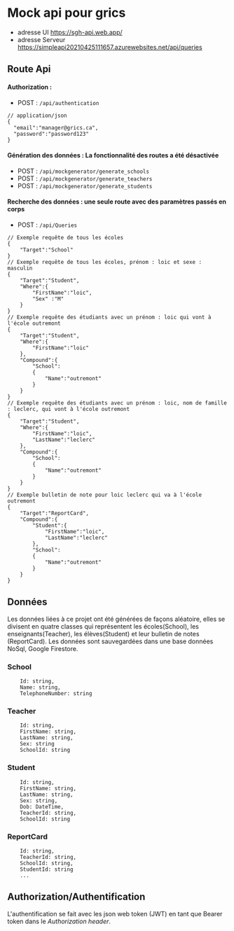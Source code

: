 # Mock api pour grics
- adresse UI https://sgh-api.web.app/
- adresse Serveur https://simpleapi20210425111657.azurewebsites.net/api/queries
## Route Api
#### Authorization : 
- POST : `/api/authentication`
```
// application/json
{
  "email":"manager@grics.ca",
  "password":"password123"
}
```
#### Génération des données : La fonctionnalité des routes a été désactivée
- POST : `/api/mockgenerator/generate_schools`
- POST : `/api/mockgenerator/generate_teachers`
- POST : `/api/mockgenerator/generate_students`

#### Recherche des données : une seule route avec des paramètres passés en corps
- POST : `/api/Queries`
```
// Exemple requête de tous les écoles
{   
    "Target":"School"
}
// Exemple requête de tous les écoles, prénom : loic et sexe : masculin
{   
    "Target":"Student",
    "Where":{
        "FirstName":"loic",
        "Sex" :"M"
    }
}
// Exemple requête des étudiants avec un prénom : loic qui vont à l'école outremont
{   
    "Target":"Student",
    "Where":{
        "FirstName":"loic"
    },
    "Compound":{
        "School":
        {
            "Name":"outremont"
        }
    }
}
// Exemple requête des étudiants avec un prénom : loic, nom de famille : leclerc, qui vont à l'école outremont
{   
    "Target":"Student",
    "Where":{
        "FirstName":"loic",
        "LastName":"leclerc"
    },
    "Compound":{
        "School":
        {
            "Name":"outremont"
        }
    }
}
// Exemple bulletin de note pour loic leclerc qui va à l'école outremont
{   
    "Target":"ReportCard",
    "Compound":{
        "Student":{
            "FirstName":"loic",
            "LastName":"leclerc"
        },
        "School":
        {
            "Name":"outremont"
        }
    }
}
```
## Données
Les données liées à ce projet ont été générées de façons aléatoire, elles se divisent en quatre classes qui représentent les écoles(School), les enseignants(Teacher), les élèves(Student) et leur bulletin de notes (ReportCard).
Les données sont sauvegardées dans une base données NoSql, Google Firestore.
### School
```
    Id: string,
    Name: string,
    TelephoneNumber: string
```
### Teacher
```
    Id: string,
    FirstName: string,
    LastName: string,
    Sex: string
    SchoolId: string
```
### Student
```
    Id: string,
    FirstName: string,
    LastName: string,
    Sex: string,
    Dob: DateTime,
    TeacherId: string,
    SchoolId: string
```
### ReportCard
```
    Id: string,
    TeacherId: string,
    SchoolId: string,
    StudentId: string
    ...
```

## Authorization/Authentification
L'authentification se fait avec les json web token (JWT) en tant que Bearer token dans le _Authorization header_.
